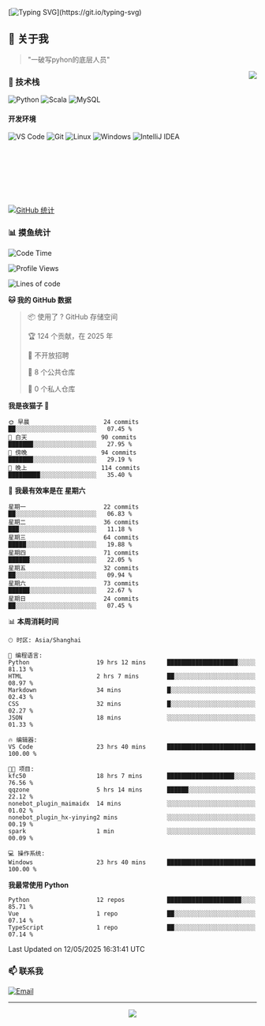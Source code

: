 [![Typing SVG](https://readme-typing-svg.herokuapp.com?font=Fira+Code&pause=1000&color=36BCF7&random=false&width=435&lines=print(%22Hello%2C+World!%22);%23+Welcome+to+my+code+space+%F0%9F%90%8D)](https://git.io/typing-svg)

## 🌟 关于我

> "一破写pyhon的底层人员"

<img align="right" src="https://github-readme-stats.vercel.app/api/top-langs/?username=huanxin996&theme=tokyonight" />

### 🎯 技术栈

![Python](https://img.shields.io/badge/Python-Expert-3776AB?style=for-the-badge&logo=python&logoColor=white)
![Scala](https://img.shields.io/badge/Scala-Expert-DC322F?style=for-the-badge&logo=scala&logoColor=white)
![MySQL](https://img.shields.io/badge/MySQL-Expert-4479A1?style=for-the-badge&logo=mysql&logoColor=white)

#### 开发环境

![VS Code](https://img.shields.io/badge/VS_Code-007ACC?style=for-the-badge&logo=visual-studio-code&logoColor=white)
![Git](https://img.shields.io/badge/Git-F05032?style=for-the-badge&logo=git&logoColor=white)
![Linux](https://img.shields.io/badge/Linux-FCC624?style=for-the-badge&logo=linux&logoColor=black)
![Windows](https://img.shields.io/badge/Windows_11-0078D4?style=for-the-badge&logo=windows11&logoColor=white)
![IntelliJ IDEA](https://img.shields.io/badge/IntelliJ_IDEA-000000?style=for-the-badge&logo=intellij-idea&logoColor=white)

<br/><br/><br/><br/><br/><br/>

  
[![GitHub 统计](https://github-readme-stats.vercel.app/api?username=huanxin996&show_icons=true&theme=tokyonight)](https://github.com/huanxin996)

### 📊 摸鱼统计

<!--START_SECTION:waka-->
![Code Time](http://img.shields.io/badge/Code%20Time-140%20hrs%201%20min-blue)

![Profile Views](http://img.shields.io/badge/%E4%B8%AA%E4%BA%BA%E8%B5%84%E6%96%99%E8%A7%82%E7%9C%8B%E6%AC%A1%E6%95%B0-8-blue)

![Lines of code](https://img.shields.io/badge/%E4%BB%8E%E3%80%8CHello%20World%E3%80%8D%E8%B5%B7%E6%88%91%E5%B7%B2%E7%BB%8F%E5%86%99%E4%BA%86-2.5%20million%20%E8%A1%8C%E4%BB%A3%E7%A0%81-blue)

**🐱 我的 GitHub 数据** 

> 📦  使用了 ? GitHub 存储空间 
 > 
> 🏆 124 个贡献，在 2025 年
 > 
> 🚫 不开放招聘
 > 
> 📜 8 个公共仓库 
 > 
> 🔑 0 个私人仓库 
 > 
**我是夜猫子 🦉** 

```text
🌞 早晨                     24 commits          ██░░░░░░░░░░░░░░░░░░░░░░░   07.45 % 
🌆 白天                     90 commits          ███████░░░░░░░░░░░░░░░░░░   27.95 % 
🌃 傍晚                     94 commits          ███████░░░░░░░░░░░░░░░░░░   29.19 % 
🌙 晚上                     114 commits         █████████░░░░░░░░░░░░░░░░   35.40 % 
```
📅 **我最有效率是在 星期六** 

```text
星期一                      22 commits          ██░░░░░░░░░░░░░░░░░░░░░░░   06.83 % 
星期二                      36 commits          ███░░░░░░░░░░░░░░░░░░░░░░   11.18 % 
星期三                      64 commits          █████░░░░░░░░░░░░░░░░░░░░   19.88 % 
星期四                      71 commits          ██████░░░░░░░░░░░░░░░░░░░   22.05 % 
星期五                      32 commits          ██░░░░░░░░░░░░░░░░░░░░░░░   09.94 % 
星期六                      73 commits          ██████░░░░░░░░░░░░░░░░░░░   22.67 % 
星期日                      24 commits          ██░░░░░░░░░░░░░░░░░░░░░░░   07.45 % 
```


📊 **本周消耗时间** 

```text
🕑︎ 时区: Asia/Shanghai

💬 编程语言: 
Python                   19 hrs 12 mins      ████████████████████░░░░░   81.13 % 
HTML                     2 hrs 7 mins        ██░░░░░░░░░░░░░░░░░░░░░░░   08.97 % 
Markdown                 34 mins             █░░░░░░░░░░░░░░░░░░░░░░░░   02.43 % 
CSS                      32 mins             █░░░░░░░░░░░░░░░░░░░░░░░░   02.27 % 
JSON                     18 mins             ░░░░░░░░░░░░░░░░░░░░░░░░░   01.33 % 

🔥 编辑器: 
VS Code                  23 hrs 40 mins      █████████████████████████   100.00 % 

🐱‍💻 项目: 
kfc50                    18 hrs 7 mins       ███████████████████░░░░░░   76.56 % 
qqzone                   5 hrs 14 mins       ██████░░░░░░░░░░░░░░░░░░░   22.12 % 
nonebot_plugin_maimaidx  14 mins             ░░░░░░░░░░░░░░░░░░░░░░░░░   01.02 % 
nonebot_plugin_hx-yinying2 mins              ░░░░░░░░░░░░░░░░░░░░░░░░░   00.19 % 
spark                    1 min               ░░░░░░░░░░░░░░░░░░░░░░░░░   00.09 % 

💻 操作系统: 
Windows                  23 hrs 40 mins      █████████████████████████   100.00 % 
```

**我最常使用 Python** 

```text
Python                   12 repos            █████████████████████░░░░   85.71 % 
Vue                      1 repo              ██░░░░░░░░░░░░░░░░░░░░░░░   07.14 % 
TypeScript               1 repo              ██░░░░░░░░░░░░░░░░░░░░░░░   07.14 % 
```




 Last Updated on 12/05/2025 16:31:41 UTC
<!--END_SECTION:waka-->

### 📫 联系我

[![Email](https://img.shields.io/badge/Email-D14836?style=for-the-badge&logo=gmail&logoColor=white)](mailto:mc.xiaolang@Foxmail.com)

---

<p align="center">
  <img src="https://profile-counter.glitch.me/huanxin996/count.svg" />
</p>